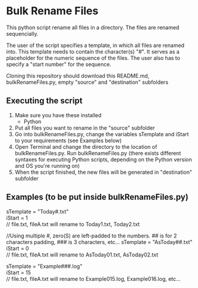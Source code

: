 # Bulk Rename Files
This python script rename all files in a directory. The files are renamed sequencially.

The user of the script specifies a template, in which all files are renamed into. This template needs to contain the character(s) "#". It serves as a placeholder for the numeric sequence of the files. The user also has to specify a "start number" for the sequence.

Cloning this repository should download this README.md, bulkRenameFiles.py, empty "source" and "destination" subfolders

## Executing the script
1. Make sure you have these installed
	- Python
2. Put all files you want to rename in the "source" subfolder 
3. Go into bulkRenameFiles.py, change the variables sTemplate and iStart to your requirements (see Examples below)
3. Open Terminal and change the directory to the location of bulkRenameFiles.py. Run bulkRenameFiles.py (there exists different syntaxes for executing Python scripts, depending on the Python version and OS you're running on)
4. When the script finished, the new files will be generated in "destination" subfolder

## Examples (to be put inside bulkRenameFiles.py)
sTemplate = "Today#.txt"  
iStart = 1  
// file.txt, fileA.txt will rename to Today1.txt, Today2.txt

//Using multiple #, zero(S) are left-padded to the numbers. ## is for 2 characters padding, ### is 3 characters, etc...
sTemplate = "AsToday##.txt"  
iStart = 0  
// file.txt, fileA.txt will rename to AsToday01.txt, AsToday02.txt

sTemplate = "Example###.log"  
iStart = 15  
// file.txt, fileA.txt will rename to Example015.log, Example016.log, etc...
